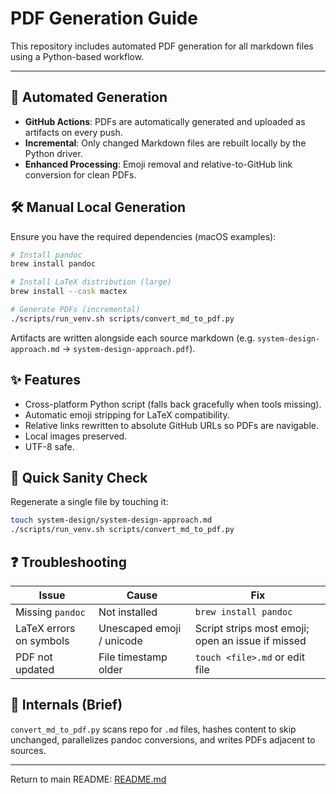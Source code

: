 # PDF Generation Guide

This repository includes automated PDF generation for all markdown files using a Python-based workflow.

***
## 🔄 Automated Generation
- **GitHub Actions**: PDFs are automatically generated and uploaded as artifacts on every push.
- **Incremental**: Only changed Markdown files are rebuilt locally by the Python driver.
- **Enhanced Processing**: Emoji removal and relative-to-GitHub link conversion for clean PDFs.

## 🛠️ Manual Local Generation
Ensure you have the required dependencies (macOS examples):
```bash
# Install pandoc
brew install pandoc

# Install LaTeX distribution (large)
brew install --cask mactex

# Generate PDFs (incremental)
./scripts/run_venv.sh scripts/convert_md_to_pdf.py
```
Artifacts are written alongside each source markdown (e.g. `system-design-approach.md` -> `system-design-approach.pdf`).

## ✨ Features
- Cross-platform Python script (falls back gracefully when tools missing).
- Automatic emoji stripping for LaTeX compatibility.
- Relative links rewritten to absolute GitHub URLs so PDFs are navigable.
- Local images preserved.
- UTF-8 safe.

## 🧪 Quick Sanity Check
Regenerate a single file by touching it:
```bash
touch system-design/system-design-approach.md
./scripts/run_venv.sh scripts/convert_md_to_pdf.py
```

## ❓ Troubleshooting
| Issue | Cause | Fix |
|-------|-------|-----|
| Missing `pandoc` | Not installed | `brew install pandoc` |
| LaTeX errors on symbols | Unescaped emoji / unicode | Script strips most emoji; open an issue if missed |
| PDF not updated | File timestamp older | `touch <file>.md` or edit file |

## 🧩 Internals (Brief)
`convert_md_to_pdf.py` scans repo for `.md` files, hashes content to skip unchanged, parallelizes pandoc conversions, and writes PDFs adjacent to sources.

***
Return to main README: [README.md](./README.md)

